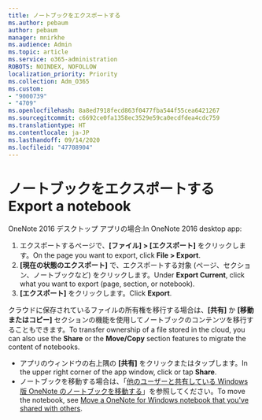 ```yaml
---
title: ノートブックをエクスポートする
ms.author: pebaum
author: pebaum
manager: mnirkhe
ms.audience: Admin
ms.topic: article
ms.service: o365-administration
ROBOTS: NOINDEX, NOFOLLOW
localization_priority: Priority
ms.collection: Adm_O365
ms.custom:
- "9000739"
- "4709"
ms.openlocfilehash: 8a8ed7918fecd863f0477fba544f55cea6421267
ms.sourcegitcommit: c6692ce0fa1358ec3529e59ca0ecdfdea4cdc759
ms.translationtype: HT
ms.contentlocale: ja-JP
ms.lasthandoff: 09/14/2020
ms.locfileid: "47708904"
---
```

# <a name="export-a-notebook"></a><span data-ttu-id="68e52-102">ノートブックをエクスポートする</span><span class="sxs-lookup"><span data-stu-id="68e52-102">Export a notebook</span></span>

<span data-ttu-id="68e52-103">OneNote 2016 デスクトップ アプリの場合:</span><span class="sxs-lookup"><span data-stu-id="68e52-103">In OneNote 2016 desktop app:</span></span>

1. <span data-ttu-id="68e52-104">エクスポートするページで、**[ファイル] > [エクスポート]** をクリックします。</span><span class="sxs-lookup"><span data-stu-id="68e52-104">On the page you want to export, click **File > Export**.</span></span>
2. <span data-ttu-id="68e52-105">**[現在の状態のエクスポート]** で、エクスポートする対象 (ページ、セクション、ノートブックなど) をクリックします。</span><span class="sxs-lookup"><span data-stu-id="68e52-105">Under **Export Current**, click what you want to export (page, section, or notebook).</span></span>
3. <span data-ttu-id="68e52-106">**[エクスポート]** をクリックします。</span><span class="sxs-lookup"><span data-stu-id="68e52-106">Click **Export**.</span></span>
 
<span data-ttu-id="68e52-107">クラウドに保存されているファイルの所有権を移行する場合は、**[共有]** か **[移動またはコピー]** セクションの機能を使用してノートブックのコンテンツを移行することもできます。</span><span class="sxs-lookup"><span data-stu-id="68e52-107">To transfer ownership of a file stored in the cloud, you can also use the **Share** or the **Move/Copy** section features to migrate the content of notebooks.</span></span>  

- <span data-ttu-id="68e52-108">アプリのウィンドウの右上隅の **[共有]** をクリックまたはタップします。</span><span class="sxs-lookup"><span data-stu-id="68e52-108">In the upper right corner of the app window, click or tap **Share**.</span></span>
- <span data-ttu-id="68e52-109">ノートブックを移動する場合は、「[他のユーザーと共有している Windows 版 OneNote のノートブックを移動する](https://support.office.com/article/move-a-onenote-for-windows-notebook-that-you-ve-shared-with-others-56c7659e-1850-49a6-8874-e2db6b440cd4?ui=en-US&rs=en-US&ad=US)」を参照してください。</span><span class="sxs-lookup"><span data-stu-id="68e52-109">To move the notebook, see [Move a OneNote for Windows notebook that you've shared with others](https://support.office.com/article/move-a-onenote-for-windows-notebook-that-you-ve-shared-with-others-56c7659e-1850-49a6-8874-e2db6b440cd4?ui=en-US&rs=en-US&ad=US).</span></span>
